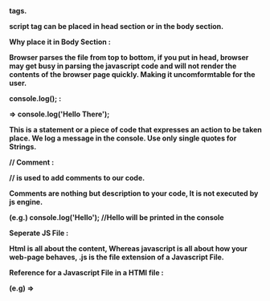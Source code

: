 **<script> Tag**: 
  
To write Javascript code in HTML file, We need to use the the <script> </script> tags.
  
script tag can be placed in head section or in the body section.
  
**Why place it in Body Section** :
  
Browser parses the file from top to bottom, if you put in head, browser may get busy in parsing the javascript code and will not render the contents of the browser page quickly.
Making it uncomformtable for the user.


**console.log();** :
  
=> console.log('Hello There');
  
This is a statement or a piece of code that expresses an action to be taken place. 
We log a message in the console. Use only single quotes for Strings.

  

**// Comment** :
  
// is used to add comments to our code.
  
Comments are nothing but description to your code, It is not executed by js engine.
  
(e.g.) console.log('Hello');   //Hello will be printed in the console

  

**Seperate JS File** :
  
Html is all about the content, Whereas javascript is all about how your web-page behaves, .js is the file extension of a Javascript File.
  
Reference for a Javascript File in a HTMl file : 
  
<script src="filename"></script>
  
(e.g) => <script src = "index.js"></script>




